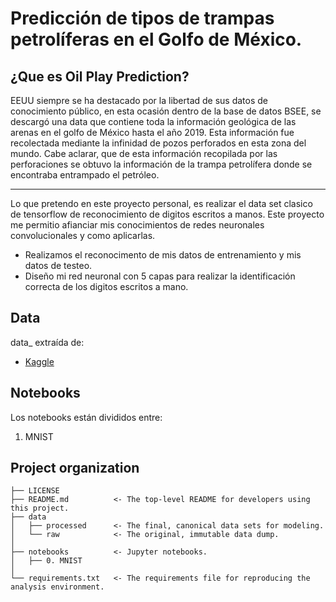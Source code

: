 # Predicción de tipos de trampas petrolíferas en el Golfo de México.

## ¿Que es Oil Play Prediction?

EEUU siempre se ha destacado por la libertad de sus datos de conocimiento público, en esta ocasión dentro de la base de datos BSEE, se descargó una data  que contiene toda la información geológica de las arenas en el golfo de México hasta el año 2019. Esta información fue recolectada mediante la infinidad de pozos perforados en esta zona del mundo. Cabe aclarar, que de esta información recopilada por las perforaciones se obtuvo la información de la trampa petrolífera donde se encontraba entrampado el petróleo.

-------------------
Lo que pretendo en este proyecto personal, es realizar el data set clasico de tensorflow de reconocimiento de digitos escritos a manos. Este proyecto me permitio afianciar mis conocimientos de redes neuronales convolucionales y como aplicarlas.
* Realizamos el reconocimento de mis datos de entrenamiento y mis datos de testeo.
* Diseño mi red neuronal con 5 capas para realizar la identificación correcta de los digitos escritos a mano.

## Data
data_ extraída de:
- [Kaggle](https://www.kaggle.com/competitions/digit-recognizer/data)

## Notebooks
Los notebooks están divididos entre:
1) MNIST

## Project organization

```
├── LICENSE
├── README.md          <- The top-level README for developers using this project.
├── data
│   ├── processed      <- The final, canonical data sets for modeling.
│   └── raw            <- The original, immutable data dump.
│
├── notebooks          <- Jupyter notebooks.
│   ├── 0. MNIST
│
└── requirements.txt   <- The requirements file for reproducing the analysis environment.
```